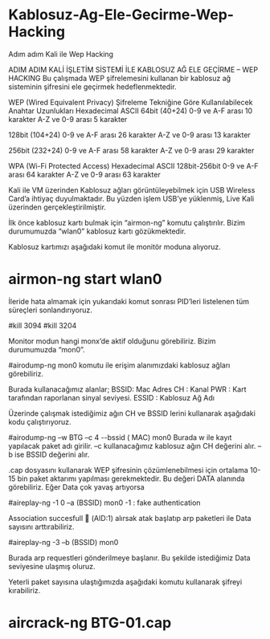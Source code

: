 # Kablosuz-Ag-Ele-Gecirme-Wep-Hacking
Adım adım Kali ile Wep Hacking

ADIM ADIM KALİ İŞLETİM SİSTEMİ İLE  KABLOSUZ AĞ ELE GEÇİRME – WEP HACKING
Bu çalışmada WEP şifrelemesini kullanan bir kablosuz ağ sisteminin şifresini ele geçirmek hedeflenmektedir.

WEP (Wired Equivalent Privacy)  Şifreleme Tekniğine Göre Kullanılabilecek Anahtar Uzunlukları 
Hexadecimal ASCII 
64bit (40+24) 0-9 ve A-F arası 10 karakter A-Z ve 0-9 arası 5 karakter 

128bit (104+24) 0-9 ve A-F arası 26 karakter A-Z ve 0-9 arası 13 karakter 

256bit (232+24) 0-9 ve A-F arası 58 karakter A-Z ve 0-9 arası 29 karakter 

WPA (Wi-Fi Protected Access) 
Hexadecimal ASCII 
128bit-256bit 0-9 ve A-F arası 64 karakter A-Z ve 0-9 arası 63 karakter 

Kali ile VM üzerinden Kablosuz ağları görüntüleyebilmek için USB Wireless Card’a ihtiyaç duyulmaktadır. Bu yüzden işlem USB’ye yüklenmiş, Live Kali üzerinden gerçekleştirilmiştir.

İlk önce kablosuz kartı bulmak için “airmon-ng” komutu çalıştırılır. Bizim durumumuzda “wlan0” kablosuz kartı gözükmektedir.

 

Kablosuz kartımızı aşağıdaki komut ile monitör moduna alıyoruz.
# airmon-ng start wlan0

 

İleride hata almamak için yukarıdaki komut sonrası PID’leri listelenen tüm süreçleri sonlandırıyoruz.

#kill 3094
#kill 3204

Monitor modun hangi monx’de aktif olduğunu görebiliriz. Bizim durumumuzda “mon0”.

#airodump-ng mon0 komutu ile erişim alanımızdaki kablosuz ağları görebiliriz.

Burada kullanacağımız alanlar;
BSSID: Mac  Adres
CH : Kanal
PWR : Kart tarafından raporlanan sinyal seviyesi. 
ESSID : Kablosuz Ağ Adı

Üzerinde çalışmak istediğimiz ağın CH ve BSSID lerini kullanarak aşağıdaki kodu çalıştırıyoruz.

#airodump-ng –w BTG –c 4 --bssid ( MAC) mon0
Burada w ile kayıt yapılacak paket adı girilir. –c kullanacağımız kablosuz ağın CH değerini alır. –b ise BSSID değerini alır.

 
.cap dosyasını kullanarak WEP şifresinin çözümlenebilmesi için ortalama 10-15 bin paket aktarımı yapılması gerekmektedir.  Bu değeri DATA alanında görebiliriz. Eğer Data çok yavaş artıyorsa 

#aireplay-ng -1 0 –a (BSSID) mon0
-1 : fake authentication

Association succesfull  (AID:1) alırsak atak başlatıp arp paketleri ile Data sayısını arttırabiliriz.

#aireplay-ng -3 –b (BSSID) mon0

 
Burada arp requestleri gönderilmeye başlanır. Bu şekilde istediğimiz Data seviyesine ulaşmış oluruz.

Yeterli paket sayısına ulaştığımızda aşağıdaki komutu kullanarak şifreyi kırabiliriz.
# aircrack-ng BTG-01.cap 
 




